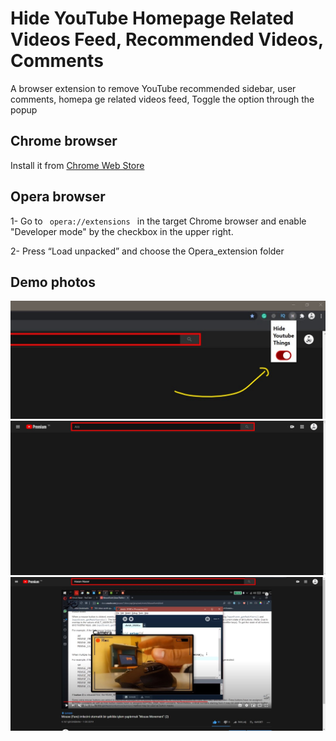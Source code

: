  

  # Hide YouTube Homepage Related Videos Feed, Recommended Videos, Comments 

  A browser extension to remove YouTube recommended sidebar,
  user comments, homepa  ge related videos feed, 
  Toggle the option through the popup 
  
 
  
   ## Chrome browser
   Install it from 
   <a href="https://chrome.google.com/webstore/detail/hide-youtube-reccomendati/kehfeffkkeikicjiehddmbmabmakfdff/" target="_blank">Chrome Web Store </a>
   
  
  
   ## Opera browser
  
  1- Go to <code> opera://extensions </code>
  in the target Chrome browser and enable "Developer mode" by the checkbox in the upper right.
 
  2- Press “Load unpacked” and choose the Opera_extension folder 
    
   ## Demo photos
  <img src="3.jpg" />
<img src="1.jpg"  /> <img src="2.jpg"  />


